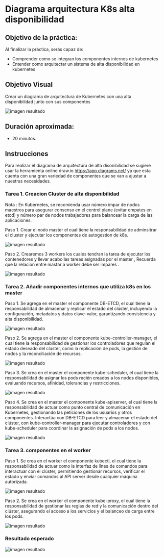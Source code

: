 # Diagrama arquitectura K8s alta disponibilidad

## Objetivo de la práctica:
Al finalizar la práctica, serás capaz de:
- Comprender como se integran los componentes internos de kubernetes
- Entender como arquitectar un sistema de alta disponibilidad en kubernetes

## Objetivo Visual 
Crear un diagrama de arquitectura de Kubernetes con una alta disponibilidad junto con sus componentes

![imagen resultado](../images/Capitulo%204/diagrama_k8s.png)

## Duración aproximada:
- 20 minutos.

## Instrucciones 
Para realizar el diagrama de arquitectura de alta disonibilidad se sugiere usar la herramienta online draw.io https://app.diagrams.net/  ya que esta cuenta con una gran variedad de componentes que se van a ajustar a nuestras necesidades.
### Tarea 1. Creacion  Cluster de alta disponibilidad

Nota : En Kubernetes, se recomienda usar número impar de nodos maestros para asegurar consenso en el control plane (evitar empates en etcd) y número par de nodos trabajadores para balancear la carga de las aplicaciones.


Paso 1. Crear el nodo master el cual tiene la responsabilidad de adminsitrar el cluster y ejecutar los componentes de autogestion de k8s.

![imagen resultado](../images/Capitulo%204/img_1_master.png)

Paso 2. Crearemos 3 workers los cuales tendran la tarea de ejecutar los contenedores y llevar acabo las tareas asignadas por el master , Recuerda que la relacion entre mastar a worker debe ser impares .

![imagen resultado](../images/Capitulo%204/img_2_workers.png)

### Tarea 2. Añadir componentes internos que utiliza k8s en los master
Paso 1. Se agrega en el master el componente DB-ETCD, el cual tiene la responsabilidad de almacenar y replicar el estado del clúster, incluyendo la configuración, metadatos y datos clave-valor, garantizando consistencia y alta disponibilidad.

![imagen resultado](../images/Capitulo%204/img_3_DB-ETCD.png)

Paso 2.
Se agrega en el master el componente kube-controller-manager, el cual tiene la responsabilidad de gestionar los controladores que regulan el estado deseado del clúster, como la replicación de pods, la gestión de nodos y la reconciliación de recursos.

![imagen resultado](../images/Capitulo%204/img_4_kube-controller-manager.png)


Paso 3. Se crea en el master el componente kube-scheduler, el cual tiene la responsabilidad de asignar los pods recién creados a los nodos disponibles, evaluando recursos, afinidad, tolerancias y restricciones.

![imagen resultado](../images/Capitulo%204/img_5_kube-scheduler.png)

Paso 4. Se crea en el master el componente kube-apiserver, el cual tiene la responsabilidad de actuar como punto central de comunicación en Kubernetes, gestionando las peticiones de los usuarios y otros componentes. Interactúa con DB-ETCD para leer y almacenar el estado del clúster, con kube-controller-manager para ejecutar controladores y con kube-scheduler para coordinar la asignación de pods a los nodos.

![imagen resultado](../images/Capitulo%204/img_6_kube-apiserver.png)


### Tarea 3. componentes en el worker

Paso 1. Se crea en el worker el componente kubectl, el cual tiene la responsabilidad de actuar como la interfaz de línea de comandos para interactuar con el clúster, permitiendo gestionar recursos, verificar el estado y enviar comandos al API server desde cualquier máquina autorizada.

![imagen resultado](../images/Capitulo%204/img_7_kubectl.png)

Paso 2. Se crea en el worker el componente kube-proxy, el cual tiene la responsabilidad de gestionar las reglas de red y la comunicación dentro del clúster, asegurando el acceso a los servicios y el balanceo de carga entre los pods.

![imagen resultado](../images/Capitulo%204/img_8_kube-proxy.png)

### Resultado esperado


![imagen resultado](../images/Capitulo%204/diagrama_k8s.png)

